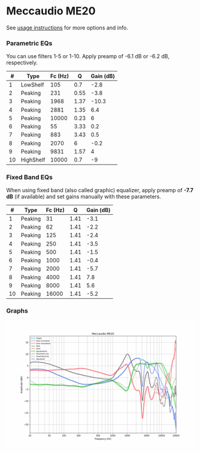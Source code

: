 # Meccaudio ME20
See [usage instructions](https://github.com/jaakkopasanen/AutoEq#usage) for more options and info.

### Parametric EQs
You can use filters 1-5 or 1-10. Apply preamp of -6.1 dB or -6.2 dB, respectively.

|   # | Type      |   Fc (Hz) |    Q |   Gain (dB) |
|-----|-----------|-----------|------|-------------|
|   1 | LowShelf  |       105 | 0.7  |        -2.8 |
|   2 | Peaking   |       231 | 0.55 |        -3.8 |
|   3 | Peaking   |      1968 | 1.37 |       -10.3 |
|   4 | Peaking   |      2881 | 1.35 |         6.4 |
|   5 | Peaking   |     10000 | 0.23 |         6   |
|   6 | Peaking   |        55 | 3.33 |         0.2 |
|   7 | Peaking   |       883 | 3.43 |         0.5 |
|   8 | Peaking   |      2070 | 6    |        -0.2 |
|   9 | Peaking   |      9831 | 1.57 |         4   |
|  10 | HighShelf |     10000 | 0.7  |        -9   |

### Fixed Band EQs
When using fixed band (also called graphic) equalizer, apply preamp of **-7.7 dB** (if available) and set gains manually with these parameters.

|   # | Type    |   Fc (Hz) |    Q |   Gain (dB) |
|-----|---------|-----------|------|-------------|
|   1 | Peaking |        31 | 1.41 |        -3.1 |
|   2 | Peaking |        62 | 1.41 |        -2.2 |
|   3 | Peaking |       125 | 1.41 |        -2.4 |
|   4 | Peaking |       250 | 1.41 |        -3.5 |
|   5 | Peaking |       500 | 1.41 |        -1.5 |
|   6 | Peaking |      1000 | 1.41 |        -0.4 |
|   7 | Peaking |      2000 | 1.41 |        -5.7 |
|   8 | Peaking |      4000 | 1.41 |         7.8 |
|   9 | Peaking |      8000 | 1.41 |         5.6 |
|  10 | Peaking |     16000 | 1.41 |        -5.2 |

### Graphs
![](./Meccaudio%20ME20.png)
